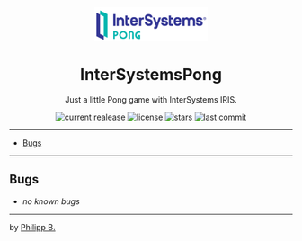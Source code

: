 <div align="center">
  <br />
  <img src="imgs/logo.png" alt="InterSystemsPongLogo" width="40%"/>
  <h1>InterSystemsPong</h1>
  <p>
     Just a little Pong game with InterSystems IRIS.
  </p>
</div>

<!-- Badges -->
<div align="center">
   <a href="https://github.com/phil1436/InterSystemsPong/releases">
       <img src="https://img.shields.io/github/v/release/phil1436/InterSystemsPong?display_name=tag" alt="current realease" />
   </a>
   <a href="https://github.com/phil1436/InterSystemsPong/blob/master/LICENSE">
       <img src="https://img.shields.io/github/license/phil1436/InterSystemsPong" alt="license" />
   </a>
   <a href="https://github.com/phil1436/InterSystemsPong/stargazers">
       <img src="https://img.shields.io/github/stars/phil1436/InterSystemsPong" alt="stars" />
   </a>
   <a href="https://github.com/phil1436/InterSystemsPong/commits/master">
       <img src="https://img.shields.io/github/last-commit/phil1436/InterSystemsPong" alt="last commit" />
   </a>
</div>

---

-   [Bugs](#bugs)

---

## Bugs

-   _no known bugs_

---

by [Philipp B.](https://github.com/phil1436)
